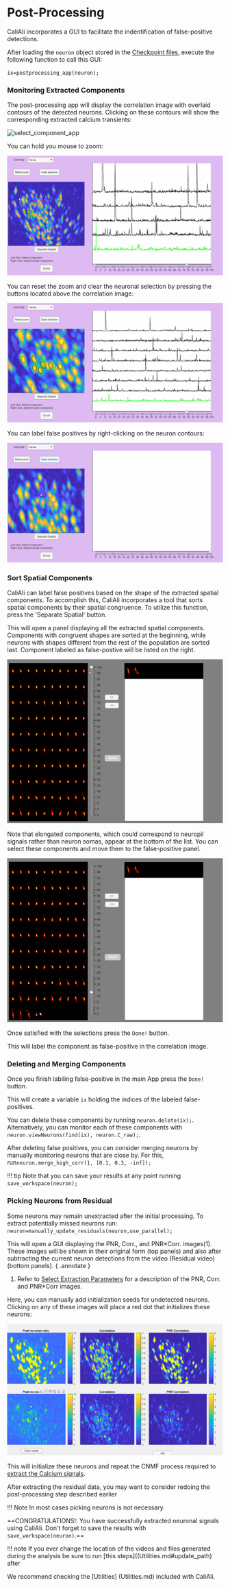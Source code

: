 # Post-Processing


CaliAli incorporates a GUI to facilitate the indentification of false-positive detections. 

After loading the `neuron` object stored in the [Checkpoint files](extraction.md#chk), execute the following function to call this GUI:

```
ix=postprocessing_app(neuron);
```
### Monitoring Extracted Components <a id="monitor_app"></a>

The post-processing app will display the correlation image with overlaid contours of the detected neurons. Clicking on these contours will show the corresponding extracted calcium transients:

![select_component_app](files/select_component_app.gif)

You can hold you mouse to zoom:

![zoom_app](files/zoom_app.gif)

You can reset the zoom and clear the neuronal selection by pressing the buttons located above the correlation image:

![reset_app](files/reset_app.gif)

You can label false positives by right-clicking on the neuron contours:

![label_fp_app](files/label_fp_app.gif)


### Sort Spatial Components <a id="spatial_sort"></a>

CaliAli can label false positives based on the shape of the extracted spatial components. To accomplish this, CaliAli incorporates a tool that sorts spatial components by their spatial congruence. To utilize this function, press the 'Separate Spatial' button.

This will open a panel displaying all the extracted spatial components. Components with congruent shapes are sorted at the beginning, while neurons with shapes different from the rest of the population are sorted last. Component labeled as false-postive will be listed on the right.

![sort_component_app](files/sort_component_app.gif)

Note that elongated components, which could correspond to neuropil signals rather than neuron somas, appear at the bottom of the list. You can select these components and move them to the false-positive panel.

![sort_component_discard_app](files/sort_component_discard_app.gif)

Once satisfied with the selections press the `Done!` button.

This will label the component as false-positive in the correlation image. 

### Deleting and Merging Components <a id="del_merge"></a>

Once you finish labiling false-positive in the main App press the `Done!` button.

This will create a variable `ix` holding the indices of the labeled false-positives.

You can delete these components by running `neuron.delete(ix);`. Alternatively, you can monitor each of these components with `neuron.viewNeurons(find(ix), neuron.C_raw);`.

After deleting false positives, you can consider merging neurons by manually monitoring neurons that are close by. For this, run`neuron.merge_high_corr(1, [0.1, 0.3, -inf]);`

!!! tip
	Note that you can save your results at any point running `save_workspace(neuron);`

### Picking Neurons from Residual <a id="residual"></a>

Some neurons may remain unextracted after the initial processing. To extract potentially missed neurons run: `neuron=manually_update_residuals(neuron,use_parallel);`

This will open a GUI displaying the PNR, Corr., and PNR*Corr. images(1). These images will be shown in their original form (top panels) and also after subtracting the current neuron detections from the video (Residual video) (bottom panels).
{ .annotate }

1.	Refer to [Select Extraction Parameters](extraction.md#gui) for a description of the PNR, Corr. and PNR*Corr images.


Here, you can manually add initialization seeds for undetected neurons. Clicking on any of these images will place a red dot that initializes these neurons:


![pick_residuals](files/pick_residuals.gif)

This will initialize these neurons and repeat the CNMF process required to [extract the Calcium signals](extraction.md#ecs).

After extracting the residual data, you may want to consider redoing the post-processing step described earlier

!!! Note
	In most cases picking neurons is not necessary.


==CONGRATULATIONS!: You have successfully extracted neuronal signals using CaliAli. Don't forget to save the results with `save_workspace(neuron)`.==

!!! note
	If you ever change the location of the videos and files generated during the analysis be sure to run [this steps]((Utilities.md#update_path) after

We recommend checking the [Utilities] (Utilities.md)  included with CaliAli.




